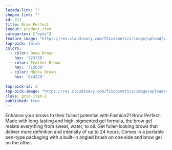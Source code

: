 ```yaml
---
lazada-link: ""
shopee-link: ""
id: 211
title: Brow Perfect
layout: product-item
categories: ["eyes"]
feature_image: "https://res.cloudinary.com/f21cosmetics/image/upload/v1603087739/brow-perfect_hdlkg7.jpg"
top-pick: false
colors:
  - color: Deep Brown
    hex: '523f30'
  - color: Feather Brown
    hex: '715639'
  - color: Mocha Brown
    hex: '6c4229'
    
top-pick-id: 3
top-pick-image: "https://res.cloudinary.com/f21cosmetics/image/upload/v1603087739/brow-perfect_hdlkg7.jpg"
class: grid-item-2
published: true
---
```

Enhance your brows to their fullest potential with Fashion21 Brow Perfect. Made with long-lasting and high-pigmented gel formula, the brow gel resists everything from sweat, water, to oil. Get fuller-looking brows that deliver more definition and intensity of up to 24 hours. Comes in a portable pen-type packaging with a built-in angled brush on one side and brow gel on the other.
